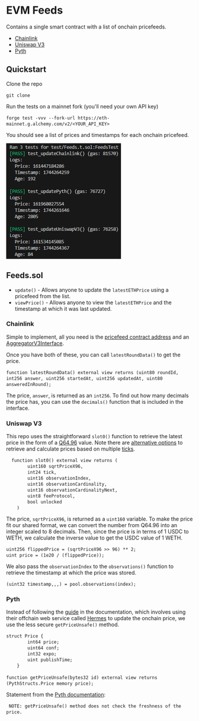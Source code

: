 # EVM Feeds 

Contains a single smart contract with a list of onchain pricefeeds.

- [Chainlink](https://chain.link/)
- [Uniswap V3](https://docs.uniswap.org/contracts/v3/overview)
- [Pyth](https://www.pyth.network/)

## Quickstart

Clone the repo

```shell
git clone 
```

Run the tests on a mainnet fork (you'll need your own API key)

```shell
forge test -vvv --fork-url https://eth-mainnet.g.alchemy.com/v2/<YOUR_API_KEY>
```

You should see a list of prices and timestamps for each onchain pricefeed.

![](./images/test-output.png)


## Feeds.sol

- `update()` - Allows anyone to update the `latestETHPrice` using a pricefeed from the list.
- `viewPrice()` - Allows anyone to view the `latestETHPrice` and the timestamp at which it was last updated.

### Chainlink

Simple to implement, all you need is the [pricefeed contract address](https://docs.chain.link/data-feeds/price-feeds/addresses) and an [AggregatorV3Interface](https://github.com/smartcontractkit/chainlink/blob/develop/contracts/src/v0.8/shared/interfaces/AggregatorV3Interface.sol).

Once you have both of these, you can call `latestRoundData()` to get the price.

```solidity
function latestRoundData() external view returns (uint80 roundId, int256 answer, uint256 startedAt, uint256 updatedAt, uint80 answeredInRound);
```

The price, `answer`, is returned as an `int256`. To find out how many decimals the price has, you can use the `decimals()` function that is included in the interface.

### Uniswap V3

This repo uses the straightforward `slot0()` function to retrieve the latest price in the form of a [Q64.96](https://docs.uniswap.org/contracts/v3/reference/core/libraries/FixedPoint96) value. Note there are [alternative options](https://docs.uniswap.org/concepts/protocol/oracle#deriving-price-from-a-tick) to retrieve and calculate prices based on multiple [ticks](https://docs.uniswap.org/concepts/glossary#tick).

```solidity
  function slot0() external view returns (
        uint160 sqrtPriceX96, 
        int24 tick, 
        uint16 observationIndex, 
        uint16 observationCardinality, 
        uint16 observationCardinalityNext, 
        uint8 feeProtocol, 
        bool unlocked
    )
```

The price, `sqrtPriceX96`, is returned as a `uint160` variable. To make the price fit our shared format, we can convert the number from Q64.96 into an integer scaled to 8 decimals. Then, since the price is in terms of 1 USDC to WETH, we calculate the inverse value to get the USDC value of 1 WETH.

```solidity
uint256 flippedPrice = (sqrtPriceX96 >> 96) ** 2;    
uint price = (1e20 / (flippedPrice));
```

We also pass the `observationIndex` to the `observations()` function to retrieve the timestamp at which the price was stored.

```solidity
(uint32 timestamp,,,) = pool.observations(index);
```


### Pyth

Instead of following the [guide](https://docs.pyth.network/price-feeds/use-real-time-data/evm#write-contract-code) in the documentation, which involves using their offchain web service called [Hermes](https://docs.pyth.network/price-feeds/how-pyth-works/hermes) to update the onchain price, we use the less secure `getPriceUnsafe()` method.

```solidity
struct Price {
        int64 price;
        uint64 conf;
        int32 expo;
        uint publishTime;
    }

function getPriceUnsafe(bytes32 id) external view returns (PythStructs.Price memory price);
```

Statement from the [Pyth documentation](https://docs.pyth.network/price-feeds/troubleshoot/evm#getprice-reverts-with-staleprice-or-0x19abf40e-error):

     NOTE: getPriceUnsafe() method does not check the freshness of the price.